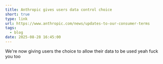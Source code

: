 ```yaml
---
title: Anthropic gives users data control choice  
short: true
type: link
url: https://www.anthropic.com/news/updates-to-our-consumer-terms
tags:
  - blog
date: 2025-08-28 16:45:00
---
```


We're now giving users the choice to allow their data to be used yeah fuck you too